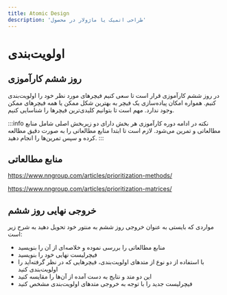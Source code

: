 ```yaml
---
title: Atomic Design
description: 'طراحی اتمیک یا ماژولار در محصول'
---
```



# اولویت‌بندی

## روز ششم کارآموزی
در روز ششم کارآموزی قرار است تا سعی کنیم فیچرهای مورد نظر خود را اولویت‌بندی کنیم. همواره امکان پیاده‌سازی یک فیچر به بهترین شکل ممکن یا همه فیچرهای ممکن وجود ندارد. مهم است تا بتوانیم کلیدی‌ترین فیچرها را شناسایی کنیم.

:::info نکته
در ادامه دوره کارآموزی هر بخش دارای دو زیربخش اصلی شامل منابع مطالعاتی و تمرین می‌شود.
لازم است تا ابتدا منابع مطالعاتی را به صورت دقیق مطالعه کرده و سپس تمرین‌ها را انجام دهید.
:::

## منابع مطالعاتی

https://www.nngroup.com/articles/prioritization-methods/

https://www.nngroup.com/articles/prioritization-matrices/

## خروجی نهایی روز ششم
مواردی که بایستی به عنوان خروجی روز ششم به منتور خود تحویل دهید به شرح زیر است:

* منابع مطالعاتی را بررسی نموده و خلاصه‌ای از آن را بنویسید
* فیچرلیست نهایی خود را بنویسید
* با استفاده از دو نوع از متدهای اولویت‌بندی، فیچرهایی که در نظر گرفته‌اید را اولویت‌بندی کنید
* این دو متد و نتایج به دست آمده از آن‌ها را مقایسه کنید
* فیچرلیست جدید را با توجه به خروجی متدهای اولویت‌بندی مشخص کنید

